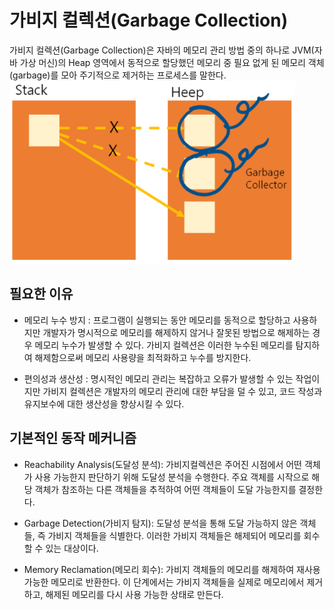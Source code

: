 # 가비지 컬렉션(Garbage Collection)
가비지 컬렉션(Garbage Collection)은 자바의 메모리 관리 방법 중의 하나로 JVM(자바 가상 머신)의 Heap 영역에서 동적으로 할당했던 메모리 중 필요 없게 된 메모리 객체(garbage)를 모아 주기적으로 제거하는 프로세스를 말한다.
![p1](./img/p1.png "Optional title")

## 필요한 이유
- 메모리 누수 방지 : 프로그램이 실행되는 동안 메모리를 동적으로 할당하고 사용하지만 개발자가 명시적으로 메모리를 해제하지 않거나 잘못된 방법으로 해제하는 경우 메모리 누수가 발생할 수 있다. 가비지 컬렉션은 이러한 누수된 메모리를 탐지하여 해제함으로써 메모리 사용량을 최적화하고 누수를 방지한다.

- 편의성과 생산성 : 명시적인 메모리 관리는 복잡하고 오류가 발생할 수 있는 작업이지만 가비지 컬렉션은 개발자의 메모리 관리에 대한 부담을 덜 수 있고, 코드 작성과 유지보수에 대한 생산성을 향상시킬 수 있다.

## 기본적인 동작 메커니즘
- Reachability Analysis(도달성 분석): 가비지컬렉션은 주어진 시점에서 어떤 객체가 사용 가능한지 판단하기 위해 도달성 분석을 수행한다. 주요 객체를 시작으로 해당 객체가 참조하는 다른 객체들을 추적하여 어떤 객체들이 도달 가능한지를 결정한다.

- Garbage Detection(가비지 탐지): 도달성 분석을 통해 도달 가능하지 않은 객체들, 즉 가비지 객체들을 식별한다. 이러한 가비지 객체들은 해제되어 메모리를 회수할 수 있는 대상이다.

- Memory Reclamation(메모리 회수): 가비지 객체들의 메모리를 해제하여 재사용 가능한 메모리로 반환한다. 이 단계에서는 가비지 객체들을 실제로 메모리에서 제거하고, 해제된 메모리를 다시 사용 가능한 상태로 만든다.

